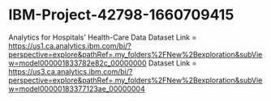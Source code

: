# IBM-Project-42798-1660709415
Analytics for Hospitals' Health-Care Data
Dataset Link = https://us1.ca.analytics.ibm.com/bi/?perspective=explore&pathRef=.my_folders%2FNew%2Bexploration&subView=model000001833782e82c_00000000
Dataset Link = https://us3.ca.analytics.ibm.com/bi/?perspective=explore&pathRef=.my_folders%2FNew%2Bexploration&subView=model00000183377123ae_00000004
